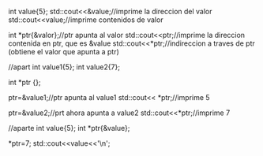 int value{5};
std::cout<<&value;//imprime la direccion del valor
std::cout<<value;//imprime contenidos de valor

int *ptr{&valor};//ptr apunta al valor
std::cout<<ptr;//imprime la direccion contenida en ptr, que es &value
std::cout<<*ptr;//indireccion a traves de ptr (obtiene el valor que apunta a ptr)

//apart
int value1{5};
int value2{7};

int *ptr {};

ptr=&value1;//ptr apunta al value1
std::cout<< *ptr;//imprime 5

ptr=&value2;//prt ahora apunta a value2
std::cout<<*ptr;//imprime 7

//aparte
int value{5};
int *ptr{&value};

*ptr=7;
std::cout<<value<<'\n';

